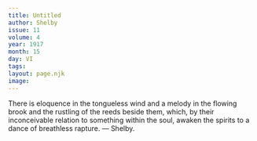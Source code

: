 ```yaml
---
title: Untitled
author: Shelby
issue: 11
volume: 4
year: 1917
month: 15
day: VI
tags:
layout: page.njk
image:
---
```

There is eloquence in the tongueless wind and a melody in the flowing brook and the rustling of the reeds beside them, which, by their inconceivable relation to something within the soul, awaken the spirits to a dance of breathless rapture. — Shelby.


